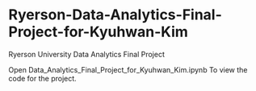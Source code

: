 # Ryerson-Data-Analytics-Final-Project-for-Kyuhwan-Kim
 Ryerson University Data Analytics Final Project  

Open Data_Analytics_Final_Project_for_Kyuhwan_Kim.ipynb
To view the code for the project. 
